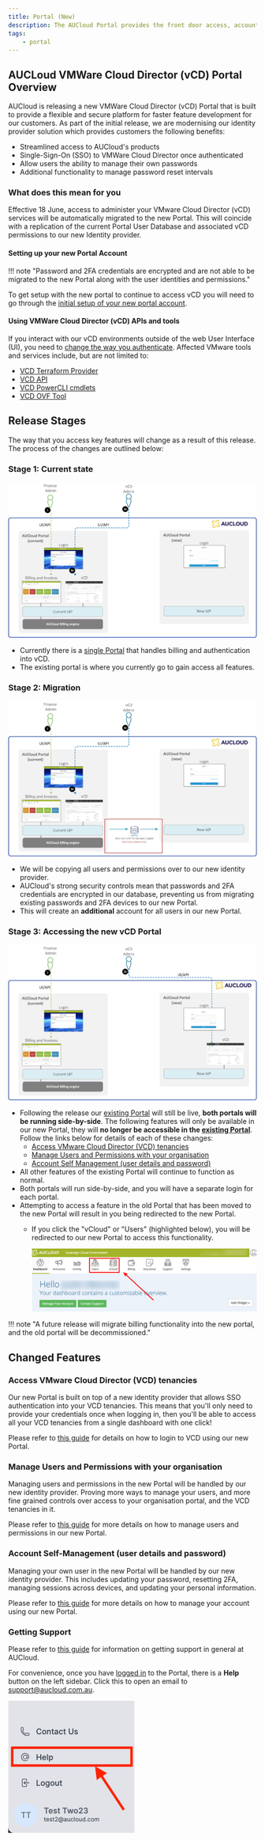 ```yaml
---
title: Portal (New)
description: The AUCloud Portal provides the front door access, account management to AUCloud's infrastructure services.
tags:
    - portal
---
```


## AUCLoud VMWare Cloud Director (vCD) Portal Overview

AUCloud is releasing a new VMWare Cloud Director (vCD) Portal that is built to provide a flexible and secure platform for faster feature development for our customers. As part of the initial release, we are modernising our identity provider solution which provides customers the following benefits:

- Streamlined access to AUCloud's products
- Single-Sign-On (SSO) to VMWare Cloud Director once authenticated
- Allow users the ability to manage their own passwords
- Additional functionality to manage password reset intervals

### What does this mean for you

Effective 18 June, access to administer your VMware Cloud Director (vCD) services will be automatically migrated to the new Portal. This will coincide with a replication of the current Portal User Database and associated vCD permissions to our new Identity provider.

#### Setting up your new Portal Account

!!! note "Password and 2FA credentials are encrypted and are not able to be migrated to the new Portal along with the user identities and permissions." 

To get setup with the new portal to continue to access vCD you will need to go through the [initial setup of your new portal account](./portal-account-setup.md#initial-setup).

#### Using VMWare Cloud Director (vCD) APIs and tools

If you interact with our vCD environments outside of the web User Interface (UI), you need to [change the way you authenticate](./api-authentication.md).  Affected VMware tools and services include, but are not limited to:

- [VCD Terraform Provider](https://registry.terraform.io/providers/vmware/vcd/latest/docs)
- [VCD API](https://docs.vmware.com/en/VMware-Cloud-Director/index.html)
- [VCD PowerCLI cmdlets](https://developer.vmware.com/docs/powercli/latest/products/vmwareclouddirector/)
- [VCD OVF Tool](https://docs.vmware.com/en/VMware-Cloud-Director/10.5/VMware-Cloud-Director-Install-Configure-Upgrade-Guide/GUID-2B34775B-7C96-44F2-A9A3-D6A9D3B0CAD2.html)

## Release Stages

The way that you access key features will change as a result of this release. The process of the changes are outlined below:

### Stage 1: Current state

![current-state](./assets/portal-initial-state.png)

- Currently there is a [single Portal](https://portal.australiacloud.com.au) that handles billing and authentication into vCD.
- The existing portal is where you currently go to gain access all features.

### Stage 2: Migration

![migration-state](./assets/portal-migration-state.png)

- We will be copying all users and permissions over to our new identity provider.
- AUCloud's strong security controls mean that passwords and 2FA credentials are encrypted in our database, preventing us from migrating existing passwords and 2FA devices to our new Portal. 
- This will create an **additional** account for all users in our new Portal.

### Stage 3: Accessing the new vCD Portal

![final-state](./assets/portal-final-state.png)

- Following the release our [existing Portal](https://portal.australiacloud.com.au) will still be live, **both portals will be running side-by-side**. The following features will only be available in our new Portal, they will **no longer be accessible in the [existing Portal](https://portal.australiacloud.com.au)**. Follow the links below for details of each of these changes:
    - [Access VMware Cloud Director (VCD) tenancies](#access-vmware-cloud-director-vcd-tenancies)
    - [Manage Users and Permissions with your organisation](#manage-users-and-permissions-with-your-organisation)
    - [Account Self Management (user details and password)](#account-self-management-user-details-and-password)
- All other features of the existing Portal will continue to function as normal. 
- Both portals will run side-by-side, and you will have a separate login for each portal. 
- Attempting to access a feature in the old Portal that has been moved to the new Portal will result in you being redirected to the new Portal. 
    - If you click the "vCloud" or "Users" (highlighted below), you will be redirected to our new Portal to access this functionality. 

        ![removed-features](./assets/removed-features.png)

!!! note "A future release will migrate billing functionality into the new portal, and the old portal will be decommissioned."

## Changed Features

### Access VMware Cloud Director (VCD) tenancies

Our new Portal is built on top of a new identity provider that allows SSO authentication into your VCD tenancies.  This means that you'll only need to provide your credentials once when logging in, then you'll be able to access all your VCD tenancies from a single dashboard with one click!

Please refer to [this guide](./vcd-login.md) for details on how to login to VCD using our new Portal. 

### Manage Users and Permissions with your organisation

Managing users and permissions in the new Portal will be handled by our new identity provider.  Proving more ways to manage your users, and more fine grained controls over access to your organisation portal, and the VCD tenancies in it. 

Please refer to [this guide](./vcd-user-mgmt.md) for more details on how to manage users and permissions in our new Portal. 

### Account Self-Management (user details and password)

Managing your own user in the new Portal will be handled by our new identity provider.  This includes updating your password, resetting 2FA, managing sessions across devices, and updating your personal information. 

Please refer to [this guide](./portal-account-self-mgmt.md) for more details on how to manage your account using our new Portal. 

### Getting Support

Please refer to [this guide](../support/index.md) for information on getting support in general at AUCloud.

For convenience, once you have [logged in](./portal-login.md) to the Portal, there is a **Help** button on the left sidebar. Click this to open an email to [support@aucloud.com.au](mailto:support@aucloud.com.au).
  
  ![Help](./assets/help.png)

